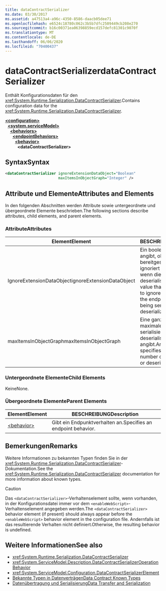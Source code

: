 ```yaml
---
title: dataContractSerializer
ms.date: 03/30/2017
ms.assetid: a47513a4-a96c-4350-8586-daacb05dee71
ms.openlocfilehash: e6524c18780c062c3b5b7dfc2509449cb208e270
ms.sourcegitcommit: b16c00371ea06398859ecd157defc81301c9070f
ms.translationtype: MT
ms.contentlocale: de-DE
ms.lasthandoff: 06/06/2020
ms.locfileid: "70400437"
---
```

# <a name="datacontractserializer"></a><span data-ttu-id="6d74a-102">dataContractSerializer</span><span class="sxs-lookup"><span data-stu-id="6d74a-102">dataContractSerializer</span></span>
<span data-ttu-id="6d74a-103">Enthält Konfigurationsdaten für den <xref:System.Runtime.Serialization.DataContractSerializer>.</span><span class="sxs-lookup"><span data-stu-id="6d74a-103">Contains configuration data for the <xref:System.Runtime.Serialization.DataContractSerializer>.</span></span>  
  
[**\<configuration>**](../configuration-element.md)\
&nbsp;&nbsp;[**\<system.serviceModel>**](system-servicemodel.md)\
&nbsp;&nbsp;&nbsp;&nbsp;[**\<behaviors>**](behaviors.md)\
&nbsp;&nbsp;&nbsp;&nbsp;&nbsp;&nbsp;[**\<endpointBehaviors>**](endpointbehaviors.md)\
&nbsp;&nbsp;&nbsp;&nbsp;&nbsp;&nbsp;&nbsp;&nbsp;[**\<behavior>**](behavior-of-endpointbehaviors.md)\
&nbsp;&nbsp;&nbsp;&nbsp;&nbsp;&nbsp;&nbsp;&nbsp;&nbsp;&nbsp;**\<dataContractSerializer>**  
  
## <a name="syntax"></a><span data-ttu-id="6d74a-104">Syntax</span><span class="sxs-lookup"><span data-stu-id="6d74a-104">Syntax</span></span>  
  
```xml  
<dataContractSerializer ignoreExtensionDataObject="Boolean"
                        maxItemsInObjectGraph="Integer" />
```  
  
## <a name="attributes-and-elements"></a><span data-ttu-id="6d74a-105">Attribute und Elemente</span><span class="sxs-lookup"><span data-stu-id="6d74a-105">Attributes and Elements</span></span>  
 <span data-ttu-id="6d74a-106">In den folgenden Abschnitten werden Attribute sowie untergeordnete und übergeordnete Elemente beschrieben.</span><span class="sxs-lookup"><span data-stu-id="6d74a-106">The following sections describe attributes, child elements, and parent elements.</span></span>  
  
### <a name="attributes"></a><span data-ttu-id="6d74a-107">Attribute</span><span class="sxs-lookup"><span data-stu-id="6d74a-107">Attributes</span></span>  
  
|<span data-ttu-id="6d74a-108">Element</span><span class="sxs-lookup"><span data-stu-id="6d74a-108">Element</span></span>|<span data-ttu-id="6d74a-109">BESCHREIBUNG</span><span class="sxs-lookup"><span data-stu-id="6d74a-109">Description</span></span>|  
|-------------|-----------------|  
|<span data-ttu-id="6d74a-110">IgnoreExtensionDataObject</span><span class="sxs-lookup"><span data-stu-id="6d74a-110">ignoreExtensionDataObject</span></span>|<span data-ttu-id="6d74a-111">Ein boolescher Wert ab, der angibt, ob vom Endpunkt bereitgestellte Daten ignoriert werden sollen, wenn dieser serialisiert oder deserialisiert wird.</span><span class="sxs-lookup"><span data-stu-id="6d74a-111">A Boolean value that specifies whether to ignore data supplied by the endpoint, when it is being serialized or deserialized.</span></span>|  
|<span data-ttu-id="6d74a-112">maxItemsInObjectGraph</span><span class="sxs-lookup"><span data-stu-id="6d74a-112">maxItemsInObjectGraph</span></span>|<span data-ttu-id="6d74a-113">Eine ganze Zahl, die die maximale Anzahl der zu serialisierenden oder zu deserialisierenden Elemente angibt.</span><span class="sxs-lookup"><span data-stu-id="6d74a-113">An integer that specifies the maximum number of items to serialize or deserialize.</span></span>|  
  
### <a name="child-elements"></a><span data-ttu-id="6d74a-114">Untergeordnete Elemente</span><span class="sxs-lookup"><span data-stu-id="6d74a-114">Child Elements</span></span>  
 <span data-ttu-id="6d74a-115">Keine</span><span class="sxs-lookup"><span data-stu-id="6d74a-115">None.</span></span>  
  
### <a name="parent-elements"></a><span data-ttu-id="6d74a-116">Übergeordnete Elemente</span><span class="sxs-lookup"><span data-stu-id="6d74a-116">Parent Elements</span></span>  
  
|<span data-ttu-id="6d74a-117">Element</span><span class="sxs-lookup"><span data-stu-id="6d74a-117">Element</span></span>|<span data-ttu-id="6d74a-118">BESCHREIBUNG</span><span class="sxs-lookup"><span data-stu-id="6d74a-118">Description</span></span>|  
|-------------|-----------------|  
|[\<behavior>](behavior-of-endpointbehaviors.md)|<span data-ttu-id="6d74a-119">Gibt ein Endpunktverhalten an.</span><span class="sxs-lookup"><span data-stu-id="6d74a-119">Specifies an endpoint behavior.</span></span>|  
  
## <a name="remarks"></a><span data-ttu-id="6d74a-120">Bemerkungen</span><span class="sxs-lookup"><span data-stu-id="6d74a-120">Remarks</span></span>  
 <span data-ttu-id="6d74a-121">Weitere Informationen zu bekannten Typen finden Sie in der <xref:System.Runtime.Serialization.DataContractSerializer>-Dokumentation.</span><span class="sxs-lookup"><span data-stu-id="6d74a-121">See the <xref:System.Runtime.Serialization.DataContractSerializer> documentation for more information about known types.</span></span>  
  
> [!CAUTION]
> <span data-ttu-id="6d74a-122">Das `<dataContractSerializer>`-Verhaltenselement sollte, wenn vorhanden, in der Konfigurationsdatei immer vor dem `<enableWebScript>`-Verhaltenselement angegeben werden.</span><span class="sxs-lookup"><span data-stu-id="6d74a-122">The `<dataContractSerializer>` behavior element (if present) should always appear before the `<enableWebScript>` behavior element in the configuration file.</span></span> <span data-ttu-id="6d74a-123">Andernfalls ist das resultierende Verhalten nicht definiert.</span><span class="sxs-lookup"><span data-stu-id="6d74a-123">Otherwise, the resulting behavior is undefined.</span></span>  
  
## <a name="see-also"></a><span data-ttu-id="6d74a-124">Weitere Informationen</span><span class="sxs-lookup"><span data-stu-id="6d74a-124">See also</span></span>

- <xref:System.Runtime.Serialization.DataContractSerializer>
- <xref:System.ServiceModel.Description.DataContractSerializerOperationBehavior>
- <xref:System.ServiceModel.Configuration.DataContractSerializerElement>
- [<span data-ttu-id="6d74a-125">Bekannte Typen in Datenverträgen</span><span class="sxs-lookup"><span data-stu-id="6d74a-125">Data Contract Known Types</span></span>](../../../wcf/feature-details/data-contract-known-types.md)
- [<span data-ttu-id="6d74a-126">Datenübertragung und Serialisierung</span><span class="sxs-lookup"><span data-stu-id="6d74a-126">Data Transfer and Serialization</span></span>](../../../wcf/feature-details/data-transfer-and-serialization.md)
